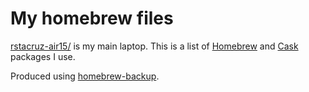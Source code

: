 # My homebrew files

[rstacruz-air15/](rstacruz-air15/) is my main laptop. This is a list of [Homebrew] and [Cask] packages I use.

Produced using [homebrew-backup](github.com/rstacruz/homebrew-backup).

[Homebrew]: http://brew.sh/
[Cask]: http://caskroom.io/
